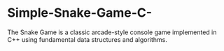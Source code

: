 # Simple-Snake-Game-C-
The Snake Game is a classic arcade-style console game implemented in C++ using fundamental data structures and algorithms.
